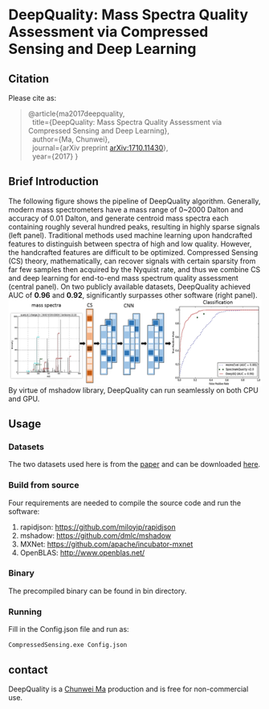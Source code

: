 # DeepQuality: Mass Spectra Quality Assessment via Compressed Sensing and Deep Learning

<!-- ## Preprint -->
<!-- [arXiv:1710.11430](https://arxiv.org/abs/1710.11430) (31 Oct 2017) -->
## Citation
Please cite as:
> @article{ma2017deepquality,
</br>&nbsp;&nbsp;title={DeepQuality: Mass Spectra Quality Assessment via Compressed Sensing and Deep Learning},
</br>&nbsp;&nbsp;author={Ma, Chunwei},
</br>&nbsp;&nbsp;journal={arXiv preprint [arXiv:1710.11430](https://arxiv.org/abs/1710.11430)},
</br>&nbsp;&nbsp;year={2017}
}

## Brief Introduction
The following figure shows the pipeline of DeepQuality algorithm. Generally, modern mass spectrometers have a mass range of 0~2000 Dalton and accuracy of 0.01 Dalton, and generate centroid mass spectra each containing roughly several hundred peaks, resulting in highly sparse signals (left panel). Traditional methods used machine learning upon handcrafted features to distinguish between spectra of high and low quality. However, the handcrafted features are difficult to be optimized. Compressed Sensing (CS) theory, mathematically, can recover signals with certain sparsity from far few samples then acquired by the Nyquist rate, and thus we combine CS and deep learning for end-to-end mass spectrum quality assessment (central panel). On two publicly available datasets, DeepQuality achieved AUC of **0.96** and **0.92**, significantly surpasses other software (right panel).
 </br><img src="https://github.com/horsepurve/DeepQuality/blob/master/img/figure_1.png" alt="figure_1" align=center />
By virtue of mshadow library, DeepQuality can run seamlessly on both CPU and GPU.

## Usage

### Datasets
The two datasets used here is from the [paper](http://onlinelibrary.wiley.com/doi/10.1002/pmic.200500309/abstract) and can be downloaded [here](http://services.cbu.uib.no/software//spectrumquality).

### Build from source
Four requirements are needed to compile the source code and run the software:
1. rapidjson: https://github.com/miloyip/rapidjson
2. mshadow: https://github.com/dmlc/mshadow
3. MXNet: https://github.com/apache/incubator-mxnet
4. OpenBLAS: http://www.openblas.net/

### Binary
The precompiled binary can be found in bin directory.

### Running
Fill in the Config.json file and run as:
```
CompressedSensing.exe Config.json
```

## contact
DeepQuality is a [Chunwei Ma](mailto:machunwei@genomics.cn) production and is free for non-commercial use.